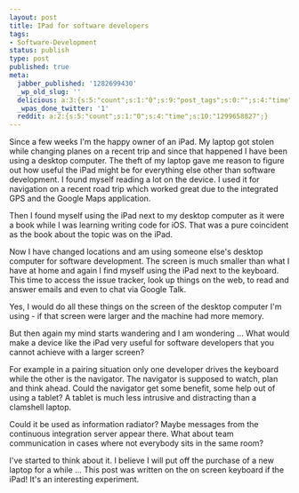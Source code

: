 ```yaml
---
layout: post
title: IPad for software developers
tags:
- Software-Development
status: publish
type: post
published: true
meta:
  jabber_published: '1282699430'
  _wp_old_slug: ''
  delicious: a:3:{s:5:"count";s:1:"0";s:9:"post_tags";s:0:"";s:4:"time";s:10:"1288361692";}
  _wpas_done_twitter: '1'
  reddit: a:2:{s:5:"count";s:1:"0";s:4:"time";s:10:"1299658827";}
---
```

Since a few weeks I'm the happy owner of an iPad. My laptop got stolen while changing planes on a recent trip and since that happened I have been using a desktop computer. The theft of my laptop gave me reason to figure out how useful the iPad might be for everything else other than software development. I found myself reading a lot on the device. I used it for navigation on a recent road trip which worked great due to the integrated GPS and the Google Maps application.

Then I found myself using the iPad next to my desktop computer as it were a book while I was learning writing code for iOS. That was a pure coincident as the book about the topic was on the iPad.

Now I have changed locations and am using someone else's desktop computer for software development. The screen is much smaller than what I have at home and again I find myself using the iPad next to the keyboard. This time to access the issue tracker, look up things on the web, to read and answer emails and even to chat via Google Talk.

Yes, I would do all these things on the screen of the desktop computer I'm using - if that screen were larger and the machine had more memory.

But then again my mind starts wandering and I am wondering ... What would make a device like the iPad very useful for software developers that you cannot achieve with a larger screen?

For example in a pairing situation only one developer drives the keyboard while the other is the navigator. The navigator is supposed to watch, plan and think ahead. Could the navigator get some benefit, some help out of using a tablet? A tablet is much less intrusive and distracting than a clamshell laptop.

Could it be used as information radiator? Maybe messages from the continuous integration server appear there. What about team communication in cases where not everybody sits in the same room?

I've started to think about it. I believe I will put off the purchase of a new laptop for a while ... This post was written on the on screen keyboard if the iPad! It's an interesting experiment.
